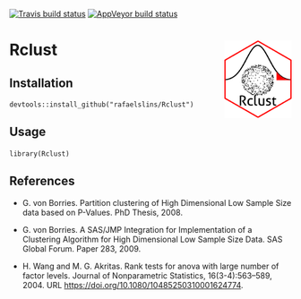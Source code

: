 <!-- README.md is generated from README.Rmd. Please edit that file -->

[![Travis build
status](https://travis-ci.org/rafaelslins/Rclust.svg?branch=master)](https://travis-ci.org/rafaelslins/Rclust)
[![AppVeyor build
status](https://ci.appveyor.com/api/projects/status/github/rafaelslins/Rclust?branch=master&svg=true)](https://ci.appveyor.com/project/rafaelslins/Rclust)

Rclust <img src="man/figures/Rclust-logo-small.png" align="right" alt="" width="120" />
=======================================================================================

Installation
------------

    devtools::install_github("rafaelslins/Rclust")

Usage
-----

    library(Rclust)

References
----------

-   G. von Borries. Partition clustering of High Dimensional Low Sample
    Size data based on P-Values. PhD Thesis, 2008.

-   G. von Borries. A SAS/JMP Integration for Implementation of a
    Clustering Algorithm for High Dimensional Low Sample Size Data. SAS
    Global Forum. Paper 283, 2009.

-   H. Wang and M. G. Akritas. Rank tests for anova with large number of
    factor levels. Journal of Nonparametric Statistics,
    16(3-4):563–589, 2004. URL
    <a href="https://doi.org/10.1080/10485250310001624774" class="uri">https://doi.org/10.1080/10485250310001624774</a>.
